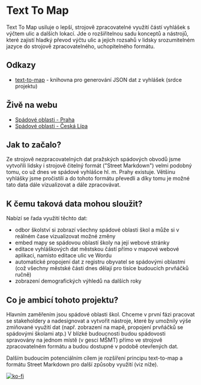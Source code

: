 # Text To Map
Text To Map usiluje o lepší, strojově zpracovatelné využití částí vyhlášek s výčtem ulic a dalších lokací. Jde o rozšiřitelnou sadu konceptů a nástrojů, které zajistí hladký převod výčtu ulic a jejich rozsahů v lidsky srozumitelném jazyce do strojově zpracovatelného, uchopitelného formátu.

## Odkazy
- [text-to-map](https://github.com/maral/text-to-map) - knihovna pro generování JSON dat z vyhlášek (srdce projektu)

## Živě na webu
- [Spádové oblasti - Praha](https://mareklisy.cz/spadovosti-praha/)
- [Spádové oblasti - Česká Lípa](https://mareklisy.cz/spadovosti-praha/cl.html)

## Jak to začalo?
Ze strojově nezpracovatelných dat pražských spádových obvodů jsme vytvořili lidsky i strojově čitelný formát ("Street Markdown") velmi podobný tomu, co už dnes ve spádové vyhlášce hl. m. Prahy existuje. Většinu vyhlášky jsme pročistili a do tohoto formátu převedli a díky tomu je možné tato data dále vizualizovat a dále zpracovávat.

## K čemu taková data mohou sloužit?
Nabízí se řada využití těchto dat:
- odbor školství si zobrazí všechny spádové oblasti škol a může si v reálném čase vizualizovat možné změny
- embed mapy se spádovou oblastí školy na její webové stránky
- editace vyhláškových dat městskou částí přímo v mapové webové aplikaci, namísto editace ulic ve Wordu
- automatické propojení dat z registru obyvatel se spádovými oblastmi (což všechny městské části dnes dělají pro tisíce budoucích prvňáčků ručně)
- zobrazení demografických výhledů na dalších roky

## Co je ambicí tohoto projektu?
Hlavním zaměřením jsou spádové oblasti škol. Chceme v první fázi pracovat se stakeholdery a nadesignovat a vytvořit nástroje, které by umožnily výše zmiňované využití dat (např. zobrazení na mapě, propojení prvňáčků se spádovými školami atp.) V blízké budoucnosti budou spádovosti spravovány na jednom místě (v gesci MŠMT) přímo ve strojově zpracovatelném formátu a budou dostupné v podobě otevřených dat.

Dalším budoucím potenciálním cílem je rozšíření principu text-to-map a formátu Street Markdown pro další způsoby využití (viz níže).

[![ko-fi](https://ko-fi.com/img/githubbutton_sm.svg)](https://ko-fi.com/E1E5JOMLT)
